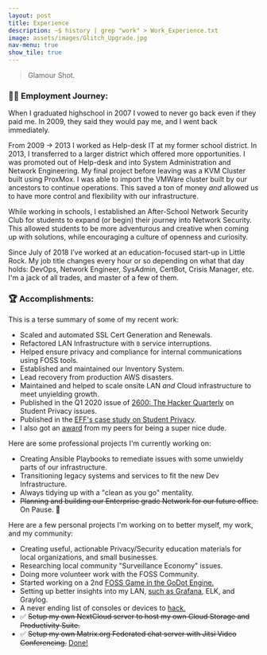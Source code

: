 ```yaml
---
layout: post
title: Experience
description: ~$ history | grep "work" > Work_Experience.txt
image: assets/images/Glitch_Upgrade.jpg
nav-menu: true
show_tile: true
---
```

> Glamour Shot.

### 🧗‍♂️ Employment Journey:
When I graduated highschool in 2007 I vowed to never go back even if they paid me. In 2009, they said they would pay me, and I went back immediately.

From 2009 -> 2013 I worked as Help-desk IT at my former school district. In 2013, I transferred to a larger district which offered more opportunities. I was promoted out of Help-desk and into System Administration and Network Engineering. My final project before leaving was a KVM Cluster built using ProxMox. I was able to import the VMWare cluster built by our ancestors to continue operations. This saved a ton of money *and* allowed us to have more control and flexibility with our infrastructure.

While working in schools, I established an After-School Network Security Club for students to expand (or begin) their journey into Network Security. This allowed students to be more adventurous and creative when coming up with solutions, while encouraging a culture of openness and curiosity.

Since July of 2018 I’ve worked at an education-focused start-up in Little Rock. My job title changes every hour or so depending on what that day holds: DevOps, Network Engineer, SysAdmin, CertBot, Crisis Manager, etc. I'm a jack of all trades, and master of a few of them.

### 🏆 Accomplishments:
This is a terse summary of some of my recent work:

* Scaled and automated SSL Cert Generation and Renewals.
* Refactored LAN Infrastructure with `0` service interruptions.
* Helped ensure privacy and compliance for internal communications using FOSS tools.
* Established and maintained our Inventory System.
* Lead recovery from production AWS disasters.
* Maintained and helped to scale onsite LAN _and_ Cloud infrastructure to meet unyielding growth.
* Published in the Q1 2020 issue of [2600: The Hacker Quarterly](https://store.2600.com/products/winter-2019-2020) on Student Privacy issues.
* Published in the [EFF's case study on Student Privacy](https://www.eff.org/deeplinks/2017/03/privacy-practice-not-just-policy-system-administrator-advocating-student-privacy).
* I also got an [award](https://www.instagram.com/p/B27RWEcA7il/) from my peers for being a super nice dude.

Here are some professional projects I'm currently working on:

* Creating Ansible Playbooks to remediate issues with some unwieldy parts of our infrastructure.
* Transitioning legacy systems and services to fit the new Dev Infrastructure.
* Always tidying up with a "clean as you go" mentality.
* ~~Planning and building our Enterprise grade Network for our future office.~~ On Pause. 😬️

Here are a few personal projects I'm working on to better myself, my work, and my community:

* Creating useful, actionable Privacy/Security education materials for local organizations, and small businesses.
* Researching local community "Surveillance Economy" issues.
* Doing more volunteer work with the FOSS Community.
* Started working on a 2nd [FOSS Game in the GoDot Engine.](https://mastodon.social/@matrix8967/103746307861989982)
* Setting up better insights into my LAN, [such as Grafana](https://mastodon.social/@matrix8967/103640872967140961), ELK, and Graylog.
* A never ending list of consoles or devices to [hack.](https://mastodon.social/@matrix8967/103377713638351769)
* ✅️ ~~Setup my own NextCloud server to host my own Cloud Storage and Productivity Suite.~~
* ✅️ ~~Setup my own Matrix.org Federated chat server with Jitsi Video Conferencing.~~ [Done!](https://element.mainframe.computer/#/welcome)

